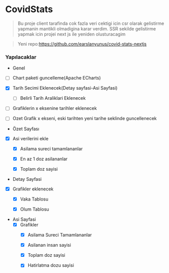 # CovidStats
> Bu proje client tarafinda cok fazla veri cektigi icin csr olarak gelistirme yapmanin mantikli olmadigina karar verdim. SSR sekilde gelistirme yapmak icin projei next js ile yeniden olusturacagim

> Yeni repo:https://github.com/earslanyunus/covid-stats-nextjs

### Yapılacaklar


- Genel
- [ ] Chart paketi guncelleme(Apache ECharts)
- [x] Tarih Secimi Eklenecek(Detay sayfasi-Asi Sayfasi)
  - [ ] Belirli Tarih Araliklari Eklenecek
-[ ] Grafiklerin x eksenine tarihler eklenecek
- [ ] Ozet Grafik x ekseni, eski tarihten yeni tarihe seklinde guncellenecek



- Özet Sayfası
- [x] Asi verilerini ekle
  - [x] Asilama sureci tamamlananlar
  - [x] En az 1 doz asilananlar
  - [x] Toplam doz sayisi



- Detay Sayfasi
- [x] Grafikler eklenecek
  - [x] Vaka Tablosu
  - [x] Olum Tablosu


- Asi Sayfasi
  - [x] Grafikler
    - [x] Asilama Sureci Tamamlananlar
    - [x] Asilanan insan sayisi
    - [x] Toplam doz sayisi
    - [x] Hatirlatma dozu sayisi

